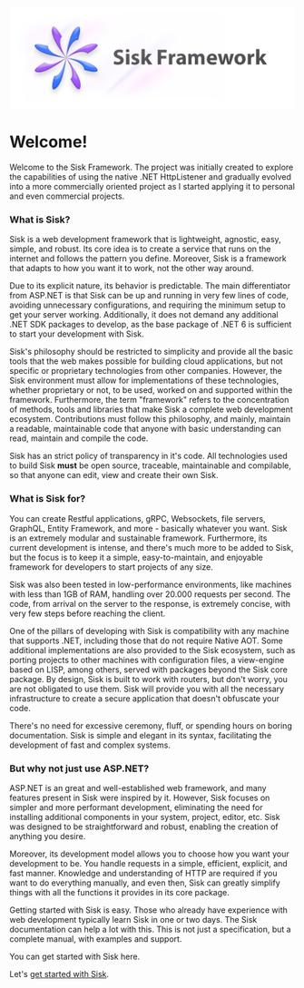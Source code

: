 <img src="/assets/img/Header alt.png">

# Welcome!

Welcome to the Sisk Framework. The project was initially created to explore the capabilities of using the native .NET HttpListener and gradually evolved into a more commercially oriented project as I started applying it to personal and even commercial projects.

### What is Sisk?

Sisk is a web development framework that is lightweight, agnostic, easy, simple, and robust. Its core idea is to create a service that runs on the internet and follows the pattern you define. Moreover, Sisk is a framework that adapts to how you want it to work, not the other way around.

Due to its explicit nature, its behavior is predictable. The main differentiator from ASP.NET is that Sisk can be up and running in very few lines of code, avoiding unnecessary configurations, and requiring the minimum setup to get your server working. Additionally, it does not demand any additional .NET SDK packages to develop, as the base package of .NET 6 is sufficient to start your development with Sisk.

Sisk's philosophy should be restricted to simplicity and provide all the basic tools that the web makes possible for building cloud applications, but not specific or proprietary technologies from other companies. However, the Sisk environment must allow for implementations of these technologies, whether proprietary or not, to be used, worked on and supported within the framework. Furthermore, the term "framework" refers to the concentration of methods, tools and libraries that make Sisk a complete web development ecosystem. Contributions must follow this philosophy, and mainly, maintain a readable, maintainable code that anyone with basic understanding can read, maintain and compile the code.

Sisk has an strict policy of transparency in it's code. All technologies used to build Sisk **must** be open source, traceable, maintainable and compilable, so that anyone can edit, view and create their own Sisk.

### What is Sisk for?

You can create Restful applications, gRPC, Websockets, file servers, GraphQL, Entity Framework, and more - basically whatever you want. Sisk is an extremely modular and sustainable framework. Furthermore, its current development is intense, and there's much more to be added to Sisk, but the focus is to keep it a simple, easy-to-maintain, and enjoyable framework for developers to start projects of any size.

Sisk was also been tested in low-performance environments, like machines with less than 1GB of RAM, handling over 20.000 requests per second. The code, from arrival on the server to the response, is extremely concise, with very few steps before reaching the client.

One of the pillars of developing with Sisk is compatibility with any machine that supports .NET, including those that do not require Native AOT. Some additional implementations are also provided to the Sisk ecosystem, such as porting projects to other machines with configuration files, a view-engine based on LISP, among others, served with packages beyond the Sisk core package. By design, Sisk is built to work with routers, but don't worry, you are not obligated to use them. Sisk will provide you with all the necessary infrastructure to create a secure application that doesn't obfuscate your code.

There's no need for excessive ceremony, fluff, or spending hours on boring documentation. Sisk is simple and elegant in its syntax, facilitating the development of fast and complex systems.

### But why not just use ASP.NET?

ASP.NET is an great and well-established web framework, and many features present in Sisk were inspired by it. However, Sisk focuses on simpler and more performant development, eliminating the need for installing additional components in your system, project, editor, etc. Sisk was designed to be straightforward and robust, enabling the creation of anything you desire.

Moreover, its development model allows you to choose how you want your development to be. You handle requests in a simple, efficient, explicit, and fast manner. Knowledge and understanding of HTTP are required if you want to do everything manually, and even then, Sisk can greatly simplify things with all the functions it provides in its core package.

Getting started with Sisk is easy. Those who already have experience with web development typically learn Sisk in one or two days. The Sisk documentation can help a lot with this. This is not just a specification, but a complete manual, with examples and support.

You can get started with Sisk here.

Let's [get started with Sisk](/docs/getting-started).